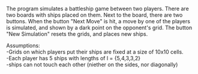 The program simulates a battleship game between two players. 
There are two boards with ships placed on them. Next to the board, there are two buttons.
When the button "Next Move" is hit, a move by one of the players is simulated, and shown by a dark point on the opponent's grid.
The button "New Simulation" resets the grids, and places new ships.


Assumptions:  
-Grids on which players put their ships are fixed at a size of 10x10 cells.  
-Each player has 5 ships with lengths of l = {5,4,3,3,2}  
-ships can not touch each other (niether on the sides, nor diagonally)    
  
  

